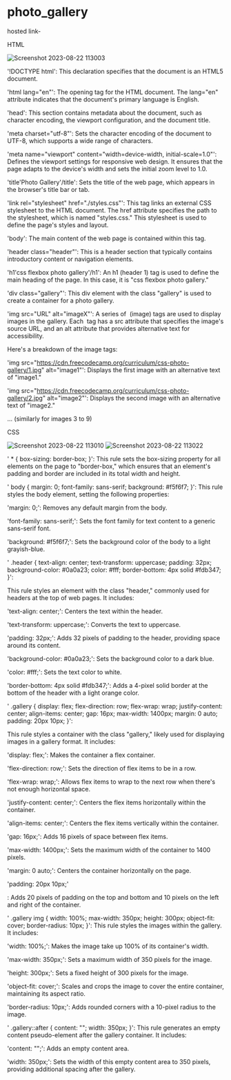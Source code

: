 # photo_gallery
hosted link-

HTML

![Screenshot 2023-08-22 113003](https://github.com/rupesh0511/photo_gallery/assets/69234169/97761a21-0efd-42c9-a760-c3b5ede0ccc2)

'!DOCTYPE html': This declaration specifies that the document is an HTML5 document.



'html lang="en"': The opening tag for the HTML document. The lang="en" attribute indicates that the document's primary language is English.



'head': This section contains metadata about the document, such as character encoding, the viewport configuration, and the document title.



'meta charset="utf-8"': Sets the character encoding of the document to UTF-8, which supports a wide range of characters.


'meta name="viewport" content="width=device-width, initial-scale=1.0"': Defines the viewport settings for responsive web design. It ensures that the page adapts to the device's width and sets the initial zoom level to 1.0.


'title'Photo Gallery'/title': Sets the title of the web page, which appears in the browser's title bar or tab.


'link rel="stylesheet" href="./styles.css"': This tag links an external CSS stylesheet to the HTML document. The href attribute specifies the path to the stylesheet, which is named "styles.css." This stylesheet is used to define the page's styles and layout.


'body': The main content of the web page is contained within this tag.



'header class="header"': This is a header section that typically contains introductory content or navigation elements.



'h1'css flexbox photo gallery'/h1': An h1 (header 1) tag is used to define the main heading of the page. In this case, it is "css flexbox photo gallery."


'div class="gallery"': This div element with the class "gallery" is used to create a container for a photo gallery.



'img src="URL" alt="imageX"': A series of <img> (image) tags are used to display images in the gallery. Each <img> tag has a src attribute that specifies the image's source URL, and an alt attribute that provides alternative text for accessibility.


Here's a breakdown of the image tags:



'img src="https://cdn.freecodecamp.org/curriculum/css-photo-gallery/1.jpg" alt="image1"': Displays the first image with an alternative text of "image1."


'img src="https://cdn.freecodecamp.org/curriculum/css-photo-gallery/2.jpg" alt="image2"': Displays the second image with an alternative text of "image2."


... (similarly for images 3 to 9)



CSS


![Screenshot 2023-08-22 113010](https://github.com/rupesh0511/photo_gallery/assets/69234169/d62ad22f-3c93-4b36-84a8-2de5872a3460)
![Screenshot 2023-08-22 113022](https://github.com/rupesh0511/photo_gallery/assets/69234169/e8225c9e-ec1d-45fd-a734-2e8c0fb367a6)

' * { box-sizing: border-box; }': This rule sets the box-sizing property for all elements on the page to "border-box," which ensures that an element's padding and border are included in its total width and height.



' body { margin: 0; font-family: sans-serif; background: #f5f6f7; }': This rule styles the body element, setting the following properties:



'margin: 0;': Removes any default margin from the body.


'font-family: sans-serif;': Sets the font family for text content to a generic sans-serif font.


'background: #f5f6f7;': Sets the background color of the body to a light grayish-blue.


' .header { text-align: center; text-transform: uppercase; padding: 32px; background-color: #0a0a23; color: #fff; border-bottom: 4px solid #fdb347; }':

This rule styles an element with the class "header," commonly used for headers at the top of web pages. It includes:



'text-align: center;': Centers the text within the header.


'text-transform: uppercase;': Converts the text to uppercase.


'padding: 32px;': Adds 32 pixels of padding to the header, providing space around its content.


'background-color: #0a0a23;': Sets the background color to a dark blue.


'color: #fff;': Sets the text color to white.


'border-bottom: 4px solid #fdb347;': Adds a 4-pixel solid border at the bottom of the header with a light orange color.


' .gallery { display: flex; flex-direction: row; flex-wrap: wrap; justify-content: center; align-items: center; gap: 16px; max-width: 1400px; margin: 0 auto; padding: 20px 10px; }':

This rule styles a container with the class "gallery," likely used for displaying images in a gallery format. It includes:



'display: flex;': Makes the container a flex container.


'flex-direction: row;': Sets the direction of flex items to be in a row.


'flex-wrap: wrap;': Allows flex items to wrap to the next row when there's not enough horizontal space.


'justify-content: center;': Centers the flex items horizontally within the container.


'align-items: center;': Centers the flex items vertically within the container.


'gap: 16px;': Adds 16 pixels of space between flex items.


'max-width: 1400px;': Sets the maximum width of the container to 1400 pixels.


'margin: 0 auto;': Centers the container horizontally on the page.


'padding: 20px 10px;'

: Adds 20 pixels of padding on the top and bottom and 10 pixels on the left and right of the container.


' .gallery img { width: 100%; max-width: 350px; height: 300px; object-fit: cover; border-radius: 10px; }': This rule styles the images within the gallery. It includes:



'width: 100%;': Makes the image take up 100% of its container's width.


'max-width: 350px;': Sets a maximum width of 350 pixels for the image.


'height: 300px;': Sets a fixed height of 300 pixels for the image.


'object-fit: cover;': Scales and crops the image to cover the entire container, maintaining its aspect ratio.


'border-radius: 10px;': Adds rounded corners with a 10-pixel radius to the image.


' .gallery::after { content: ""; width: 350px; }': This rule generates an empty content pseudo-element after the gallery container. It includes:



'content: "";': Adds an empty content area.


'width: 350px;': Sets the width of this empty content area to 350 pixels, providing additional spacing after the gallery.


